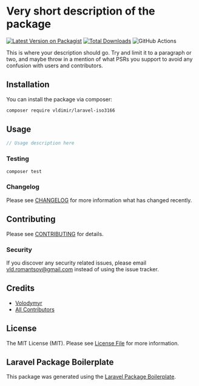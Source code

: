 # Very short description of the package

[![Latest Version on Packagist](https://img.shields.io/packagist/v/vldimir/laravel-iso3166.svg?style=flat-square)](https://packagist.org/packages/vldimir/laravel-iso3166)
[![Total Downloads](https://img.shields.io/packagist/dt/vldimir/laravel-iso3166.svg?style=flat-square)](https://packagist.org/packages/vldimir/laravel-iso3166)
![GitHub Actions](https://github.com/vldimir/laravel-iso3166/actions/workflows/main.yml/badge.svg)

This is where your description should go. Try and limit it to a paragraph or two, and maybe throw in a mention of what PSRs you support to avoid any confusion with users and contributors.

## Installation

You can install the package via composer:

```bash
composer require vldimir/laravel-iso3166
```

## Usage

```php
// Usage description here
```

### Testing

```bash
composer test
```

### Changelog

Please see [CHANGELOG](CHANGELOG.md) for more information what has changed recently.

## Contributing

Please see [CONTRIBUTING](CONTRIBUTING.md) for details.

### Security

If you discover any security related issues, please email vld.romantsov@gmail.com instead of using the issue tracker.

## Credits

-   [Volodymyr ](https://github.com/vldimir)
-   [All Contributors](../../contributors)

## License

The MIT License (MIT). Please see [License File](LICENSE.md) for more information.

## Laravel Package Boilerplate

This package was generated using the [Laravel Package Boilerplate](https://laravelpackageboilerplate.com).
